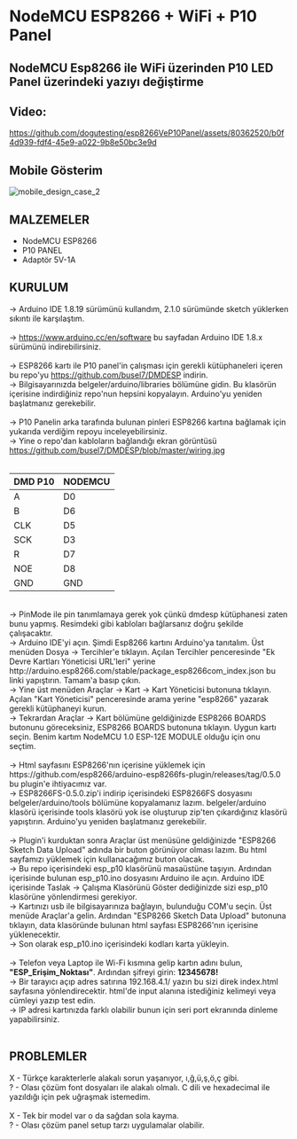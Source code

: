 # NodeMCU ESP8266 + WiFi + P10 Panel
<h2>NodeMCU Esp8266 ile WiFi üzerinden P10 LED Panel üzerindeki yazıyı değiştirme</h2>
<h2>Video:</h2> 

https://github.com/dogutesting/esp8266VeP10Panel/assets/80362520/b0f4d939-fdf4-45e9-a022-9b8e50bc3e9d

<h2>Mobile Gösterim</h2>

![mobile_design_case_2](https://github.com/dogutesting/esp8266VeP10Panel/assets/80362520/69b2651a-99d0-416c-b148-8fcaa03af029)


## MALZEMELER
<ul>
  <li>NodeMCU ESP8266</li>
  <li>P10 PANEL</li>
  <li>Adaptör 5V-1A</li>
</ul>

## KURULUM

-> Arduino IDE 1.8.19 sürümünü kullandım, 2.1.0 sürümünde sketch yüklerken sıkıntı ile karşılaştım.<br/>
<br/>
-> https://www.arduino.cc/en/software bu sayfadan Arduino IDE 1.8.x sürümünü indirebilirsiniz.<br/>
<br/>
-> ESP8266 kartı ile P10 panel'in çalışması için gerekli kütüphaneleri içeren bu repo'yu https://github.com/busel7/DMDESP indirin.<br/>
-> Bilgisayarınızda belgeler/arduino/libraries bölümüne gidin. Bu klasörün içerisine indirdiğiniz repo'nun hepsini kopyalayın. Arduino'yu yeniden başlatmanız gerekebilir.<br/>
<br/>
-> P10 Panelin arka tarafında bulunan pinleri ESP8266 kartına bağlamak için yukarıda verdiğim repoyu inceleyebilirsiniz.<br/>
-> Yine o repo'dan kabloların bağlandığı ekran görüntüsü https://github.com/busel7/DMDESP/blob/master/wiring.jpg <br/><br/>
<table>
<thead>
<tr>
<th>DMD P10</th>
<th>NODEMCU</th>
</tr>
</thead>
<tbody>
<tr>
<td>A</td>
<td>D0</td>
</tr>
<tr>
<td>B</td>
<td>D6</td>
</tr>
<tr>
<td>CLK</td>
<td>D5</td>
</tr>
<tr>
<td>SCK</td>
<td>D3</td>
</tr>
<tr>
<td>R</td>
<td>D7</td>
</tr>
<tr>
<td>NOE</td>
<td>D8</td>
</tr>
<tr>
<td>GND</td>
<td>GND</td>
</tr>
</tbody>
</table> <br/>
-> PinMode ile pin tanımlamaya gerek yok çünkü dmdesp kütüphanesi zaten bunu yapmış. Resimdeki gibi kabloları bağlarsanız doğru şekilde çalışacaktır.
<br/>
-> Arduino IDE'yi açın. Şimdi Esp8266 kartını Arduino'ya tanıtalım. Üst menüden Dosya -> Tercihler'e tıklayın. Açılan Tercihler penceresinde "Ek Devre Kartları Yöneticisi URL'leri" yerine http://arduino.esp8266.com/stable/package_esp8266com_index.json bu linki yapıştırın. Tamam'a basıp çıkın.<br/>
-> Yine üst menüden Araçlar -> Kart -> Kart Yöneticisi butonuna tıklayın. Açılan "Kart Yöneticisi" penceresinde arama yerine "esp8266" yazarak gerekli kütüphaneyi kurun.<br/>
-> Tekrardan Araçlar -> Kart bölümüne geldiğinizde ESP8266 BOARDS butonunu göreceksiniz, ESP8266 BOARDS butonuna tıklayın. Uygun kartı seçin. Benim kartım NodeMCU 1.0 ESP-12E MODULE olduğu için onu seçtim.<br/>
<br/>
-> Html sayfasını ESP8266'nın içerisine yüklemek için https://github.com/esp8266/arduino-esp8266fs-plugin/releases/tag/0.5.0 bu plugin'e ihtiyacımız var.<br/>
-> ESP8266FS-0.5.0.zip'i indirip içerisindeki ESP8266FS dosyasını belgeler/arduino/tools bölümüne kopyalamanız lazım. belgeler/arduino klasörü içerisinde tools klasörü yok ise oluşturup zip'ten çıkardığınız klasörü yapıştırın. Arduino'yu yeniden başlatmanız gerekebilir.<br/>
<br/>
-> Plugin'i kurduktan sonra Araçlar üst menüsüne geldiğinizde "ESP8266 Sketch Data Upload" adında bir buton görünüyor olması lazım. Bu html sayfamızı yüklemek için kullanacağımız buton olacak.<br/>
-> Bu repo içerisindeki esp_p10 klasörünü masaüstüne taşıyın. Ardından içerisinde bulunan esp_p10.ino dosyasını Arduino ile açın. Arduino IDE içerisinde Taslak -> Çalışma Klasörünü Göster dediğinizde sizi esp_p10 klasörüne yönlendirmesi gerekiyor.<br/>
-> Kartınızı usb ile bilgisayarınıza bağlayın, bulunduğu COM'u seçin. Üst menüde Araçlar'a gelin. Ardından "ESP8266 Sketch Data Upload" butonuna tıklayın, data klasöründe bulunan html sayfası ESP8266'nın içerisine yüklenecektir.<br/>
-> Son olarak esp_p10.ino içerisindeki kodları karta yükleyin.<br/>
<br/>
-> Telefon veya Laptop ile Wi-Fi kısmına gelip kartın adını bulun, <b>"ESP_Erişim_Noktası"</b>. Ardından şifreyi girin: <b>12345678!</b><br/>
-> Bir tarayıcı açıp adres satırına 192.168.4.1/ yazın bu sizi direk index.html sayfasına yönlendirecektir. html'de input alanına istediğiniz kelimeyi veya cümleyi yazıp test edin.<br/>
-> IP adresi kartınızda farklı olabilir bunun için seri port ekranında dinleme yapabilirsiniz.<br/>
<br/>

## PROBLEMLER

X - Türkçe karakterlerle alakalı sorun yaşanıyor, ı,ğ,ü,ş,ö,ç gibi.<br/>
? - Olası çözüm font dosyaları ile alakalı olmalı. C dili ve hexadecimal ile yazıldığı için pek uğraşmak istemedim.<br/>
<br/>
X - Tek bir model var o da sağdan sola kayma.<br/>
? - Olası çözüm panel setup tarzı uygulamalar olabilir.<br/>
